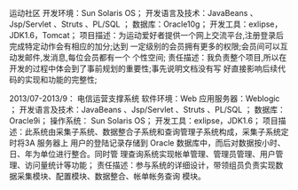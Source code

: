 运动社区
开发环境：Sun Solaris OS；
开发语言及技术：JavaBeans 、Jsp/Servlet 、Struts 、PL/SQL ；
数据库：Oracle10g；
开发工具：exlipse，JDK1.6，Tomcat；
项目描述：为运动爱好者提供一个网上交流平台,注册登录后完成特定动作会有相应的加分;达到
  一定级别的会员拥有更多的权限;会员间可以互动发邮件,发消息,每位会员都有一个
   个性空间;
责任描述：我负责整个项目,所以在开发的过程中体会到了事前规划的重要性;事先说明文档没有写
	  好直接影响后续代码的实现和功能的完整性;

2013/07-2013/9：
电信运营支撑系统
软件环境：Web 应用服务器：Weblogic ；
开发语言及技术：JavaBeans 、Jsp/Servlet 、Struts 、PL/SQL ；
数据库：Oracle9i；
操作系统： Sun Solaris OS；
开发工具：exlipse，JDK1.6；
项目描述：此系统由采集子系统、数据整合子系统和查询管理子系统构成，采集子系统定时将3A 服务器上
  用户的登陆记录存储到 Oracle 数据库中，而后对数据按小时、日、年为单位进行整合。同时管
  理查询系统实现帐单管理、管理员管理、用户管理、访问量统计等功能；
责任描述：参与系统的详细设计，带领组员负责实现数据采集模块、配置模块、数据整合、帐单帐务查询
  模块。
